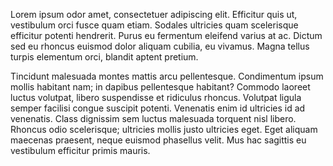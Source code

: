 Lorem ipsum odor amet, consectetuer adipiscing elit. Efficitur quis ut, vestibulum orci fusce quam etiam. Sodales ultricies quam scelerisque efficitur potenti hendrerit. Purus eu fermentum eleifend varius at ac. Dictum sed eu rhoncus euismod dolor aliquam cubilia, eu vivamus. Magna tellus turpis elementum orci, blandit aptent pretium.



Tincidunt malesuada montes mattis arcu pellentesque. Condimentum ipsum mollis habitant nam; in dapibus pellentesque habitant? Commodo laoreet luctus volutpat, libero suspendisse et ridiculus rhoncus. Volutpat ligula semper facilisi congue suscipit potenti. Venenatis enim id ultricies id ad venenatis. Class dignissim sem luctus malesuada torquent nisl libero. Rhoncus odio scelerisque; ultricies mollis justo ultricies eget. Eget aliquam maecenas praesent, neque euismod phasellus velit. Mus hac sagittis eu vestibulum efficitur primis mauris.
